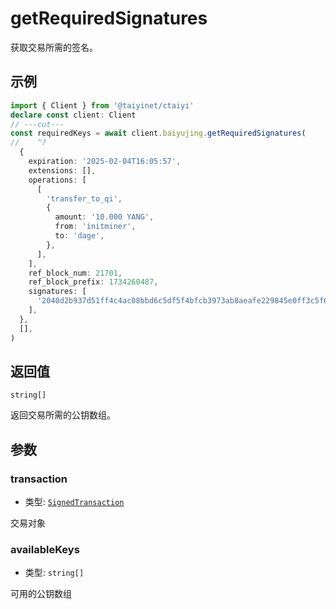 # getRequiredSignatures

获取交易所需的签名。

## 示例

```ts twoslash
import { Client } from '@taiyinet/ctaiyi'
declare const client: Client
// ---cut---
const requiredKeys = await client.baiyujing.getRequiredSignatures(
//    ^?
  {
    expiration: '2025-02-04T16:05:57',
    extensions: [],
    operations: [
      [
        'transfer_to_qi',
        {
          amount: '10.000 YANG',
          from: 'initminer',
          to: 'dage',
        },
      ],
    ],
    ref_block_num: 21701,
    ref_block_prefix: 1734260487,
    signatures: [
      '2040d2b937d51ff4c4ac08bbd6c5df5f4bfcb3973ab8aeafe229845e0ff3c5f6a629f4dbe96633abd377fdc5521947b64ae4a41faecffbc5a4d1fe0cd49f0bcf7e',
    ],
  },
  [],
)
```

## 返回值

`string[]`

返回交易所需的公钥数组。

## 参数

### transaction

- 类型: [`SignedTransaction`](/reference/types#signedtransaction)

交易对象

### availableKeys

- 类型: `string[]`

可用的公钥数组
